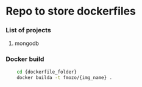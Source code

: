 # Repo to store dockerfiles

### List of projects

1. mongodb

### Docker build
```bash
	cd {dockerfile_folder}
	docker builda -t fmozo/{img_name} .
```
